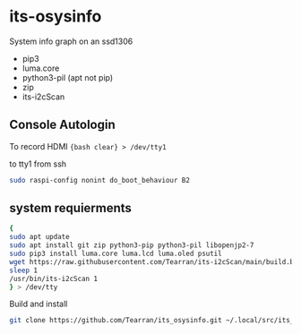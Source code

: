 # its-osysinfo
System info graph on an ssd1306 
- pip3
- luma.core
- python3-pil (apt not pip)
- zip
- its-i2cScan

## Console Autologin
To record HDMI 
`{bash clear} > /dev/tty1`

to tty1 from ssh


```bash
sudo raspi-config nonint do_boot_behaviour B2
```
## system requierments
```bash 
{
sudo apt update
sudo apt install git zip python3-pip python3-pil libopenjp2-7 
sudo pip3 install luma.core luma.lcd luma.oled psutil 
wget https://raw.githubusercontent.com/Tearran/its-i2cScan/main/build.bash && bash build.bash
sleep 1 
/usr/bin/its-i2cScan 1 
} > /dev/tty
```

Build and install
```bash
git clone https://github.com/Tearran/its_osysinfo.git ~/.local/src/its_osysinfo/; cd ~/.local/src/its_osysinfo/ ; bash ./install.sh
```
